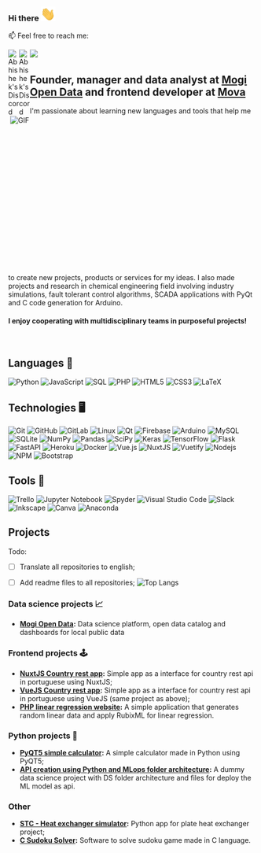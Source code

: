 ### Hi there <img src="https://raw.githubusercontent.com/Zamariolo/zamariolo/main/wave.gif" width="30px">

📫 Feel free to reach me:

<a href="https://www.linkedin.com/in/vin%C3%ADcius-zamariola/">
  <img align="left" alt="Abhishek's Discord" width="22px" src="https://cdn-icons-png.flaticon.com/512/174/174857.png" />
</a>

<a href="mailto:viniciuszamariola@gmail.com">
  <img align="left" alt="Abhishek's Discord" width="22px" src="https://cdn-icons-png.flaticon.com/512/281/281769.png" />
</a>

![](https://visitor-badge.glitch.me/badge?page_id=zamariolo.zamariolo)

## Founder, manager and data analyst at [Mogi Open Data](https://mogiopendata.com.br/) and frontend developer at [Mova](https://mova.vc/)

<img align="right" alt="GIF" src="https://github.com/abhisheknaiidu/abhisheknaiidu/blob/master/code.gif?raw=true" width="500" height="320" />


I'm passionate about learning new languages and tools that help me to create new projects, products or services for my ideas. I also made projects and research in chemical engineering field involving industry simulations, fault tolerant control algorithms, SCADA applications with PyQt and C code generation for Arduino.

#### I enjoy cooperating with multidisciplinary teams in purposeful projects!


<br />

## Languages 💭
![Python](https://img.shields.io/badge/-Python-000?&logo=Python)
![JavaScript](https://img.shields.io/badge/-JavaScript-000?&logo=JavaScript)
![SQL](https://img.shields.io/badge/-SQL-000?&logo=MySQL&?style=for-the-badge)
![PHP](https://img.shields.io/badge/php-%23777BB4.svg?style=flat&logo=php&logoColor=white)
![HTML5](https://img.shields.io/badge/-HTML5-E34F26?style=flat-square&logo=html5&logoColor=white)
![CSS3](https://img.shields.io/badge/-CSS3-1572B6?style=flat-square&logo=css3)
![LaTeX](https://img.shields.io/badge/latex-%23008080.svg?style=flat&logo=latex&logoColor=white)

## Technologies 🖥

![Git](https://img.shields.io/badge/-Git-black?style=flat&logo=git)
![GitHub](https://img.shields.io/badge/-GitHub-181717?style=flat&logo=github)
![GitLab](https://img.shields.io/badge/-GitLab-FCA121?style=flat&logo=gitlab)
![Linux](https://img.shields.io/badge/-Linux-000?&logo=Linux)
![Qt](https://img.shields.io/badge/Qt-%23217346.svg?style=flat&logo=Qt&logoColor=white) 
![Firebase](https://img.shields.io/badge/firebase-%23039BE5.svg?style=flat&logo=firebase)
![Arduino](https://img.shields.io/badge/-Arduino-00979D?style=flat&logo=Arduino&logoColor=white)
![MySQL](https://img.shields.io/badge/-MySQL-black?style=flat-square&logo=mysql)
![SQLite](https://img.shields.io/badge/sqlite-%2307405e.svg?style=flat&logo=sqlite&logoColor=white)
![NumPy](https://img.shields.io/badge/numpy-%23013243.svg?style=flat&logo=numpy&logoColor=white)
![Pandas](https://img.shields.io/badge/pandas-%23150458.svg?style=flat&logo=pandas&logoColor=white)
![SciPy](https://img.shields.io/badge/SciPy-%230C55A5.svg?style=flat&logo=scipy&logoColor=%white)
![Keras](https://img.shields.io/badge/Keras-%23D00000.svg?style=flat&logo=Keras&logoColor=white)
![TensorFlow](https://img.shields.io/badge/-TensorFlow-000?&logo=TensorFlow)
![Flask](https://img.shields.io/badge/flask-%23000.svg?style=flat&logo=flask&logoColor=white)
![FastAPI](https://img.shields.io/badge/FastAPI-005571?style=flat&logo=fastapi)
![Heroku](https://img.shields.io/badge/-Heroku-430098?style=flat&logo=heroku)
![Docker](https://img.shields.io/badge/-Docker-black?style=flat&logo=docker)
![Vue.js](https://img.shields.io/badge/vuejs-%2335495e.svg?style=flat&logo=vuedotjs&logoColor=%234FC08D)
![NuxtJS](https://img.shields.io/badge/Nuxt-black?style=flat&logo=nuxt.js&logoColor=white)
![Vuetify](https://img.shields.io/badge/Vuetify-1867C0?style=flat&logo=vuetify&logoColor=AEDDFF)
![Nodejs](https://img.shields.io/badge/-Nodejs-black?style=flat&logo=Node.js)
![NPM](https://img.shields.io/badge/NPM-%23000000.svg?style=flat&logo=npm&logoColor=white)
![Bootstrap](https://img.shields.io/badge/-Bootstrap-563D7C?style=flat&logo=bootstrap)

## Tools 🔨
![Trello](https://img.shields.io/badge/Trello-%23026AA7.svg?style=flat&logo=Trello&logoColor=white)
![Jupyter Notebook](https://img.shields.io/badge/jupyter-%23FA0F00.svg?style=flat&logo=jupyter&logoColor=white)
![Spyder](https://img.shields.io/badge/Spyder-838485?style=flat&logo=spyder%20ide&logoColor=maroon)
![Visual Studio Code](https://img.shields.io/badge/Visual%20Studio%20Code-0078d7.svg?style=flat&logo=visual-studio-code&logoColor=white)
![Slack](https://img.shields.io/badge/Slack-4A154B?style=flat&logo=slack&logoColor=white)
![Inkscape](https://img.shields.io/badge/Inkscape-e0e0e0?style=flat&logo=inkscape&logoColor=080A13)
![Canva](https://img.shields.io/badge/Canva-%2300C4CC.svg?style=flat&logo=Canva&logoColor=white)
![Anaconda](https://img.shields.io/badge/Anaconda-%2344A833.svg?style=flat&logo=anaconda&logoColor=white)


## Projects 

Todo:

- [ ] Translate all repositories to english;
- [ ] Add readme files to all repositories;
![Top Langs](https://github-readme-stats.vercel.app/api/top-langs/?username=zamariolo&hide=TeX&layout=compact)



### Data science projects 📈

- **[Mogi Open Data](https://mogiopendata.com.br/):** Data science platform, open data catalog and dashboards for local public data

### Frontend projects 🕹

- **[NuxtJS Country rest app](https://github.com/Zamariolo/bandeiras-exemplo-nuxtjs):** Simple app as a interface for country rest api in portuguese using NuxtJS;
- **[VueJS Country rest app](https://github.com/Zamariolo/Mova-Aplicativo-Paises):** Simple app as a interface for country rest api in portuguese using VueJS (same project as above);
- **[PHP linear regression website](https://github.com/Zamariolo/LinearRegression-in-PHP-with-RubixML-php):** A simple application that generates random linear data and apply RubixML for linear regression.

### Python projects 🐍
- **[PyQT5 simple calculator](https://github.com/Zamariolo/CalculadoraPyQt5):** A simple calculator made in Python using PyQT5;
- **[API creation using Python and MLops folder architecture](https://github.com/Zamariolo/Deploy_API_Python):** A dummy data science project with DS folder architecture and files for deploy the ML model as api.


### Other 
- **[STC - Heat exchanger simulator](https://github.com/Zamariolo/STC):** Python app for plate heat exchanger project;
- **[C Sudoku Solver](https://github.com/Zamariolo/SudokuSolver):** Software to solve sudoku game made in C language.
